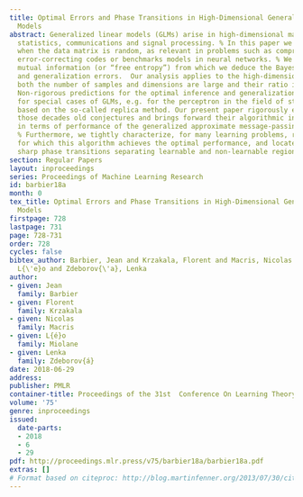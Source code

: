 ```yaml
---
title: Optimal Errors and Phase Transitions in High-Dimensional Generalized Linear
  Models
abstract: Generalized linear models (GLMs) arise in high-dimensional machine learning,
  statistics, communications and signal processing. % In this paper we analyze GLMs
  when the data matrix is random, as relevant in problems such as compressed sensing,
  error-correcting codes or benchmarks models in neural networks. % We evaluate the
  mutual information (or “free entropy”) from which we deduce the Bayes-optimal inference
  and generalization errors.  Our analysis applies to the high-dimensional limit where
  both the number of samples and dimensions are large and their ratio is fixed. %
  Non-rigorous predictions for the optimal inference and generalization errors existed
  for special cases of GLMs, e.g. for the perceptron in the field of statistical physics
  based on the so-called replica method. Our present paper rigorously establishes
  those decades old conjectures and brings forward their algorithmic interpretation
  in terms of performance of the generalized approximate message-passing algorithm.
  % Furthermore, we tightly characterize, for many learning problems, regions of parameters
  for which this algorithm achieves the optimal performance, and locate the associated
  sharp phase transitions separating learnable and non-learnable regions.
section: Regular Papers
layout: inproceedings
series: Proceedings of Machine Learning Research
id: barbier18a
month: 0
tex_title: Optimal Errors and Phase Transitions in High-Dimensional Generalized Linear
  Models
firstpage: 728
lastpage: 731
page: 728-731
order: 728
cycles: false
bibtex_author: Barbier, Jean and Krzakala, Florent and Macris, Nicolas and Miolane,
  L{\'e}o and Zdeborov{\'a}, Lenka
author:
- given: Jean
  family: Barbier
- given: Florent
  family: Krzakala
- given: Nicolas
  family: Macris
- given: L{é}o
  family: Miolane
- given: Lenka
  family: Zdeborov{á}
date: 2018-06-29
address: 
publisher: PMLR
container-title: Proceedings of the 31st  Conference On Learning Theory
volume: '75'
genre: inproceedings
issued:
  date-parts:
  - 2018
  - 6
  - 29
pdf: http://proceedings.mlr.press/v75/barbier18a/barbier18a.pdf
extras: []
# Format based on citeproc: http://blog.martinfenner.org/2013/07/30/citeproc-yaml-for-bibliographies/
---
```

